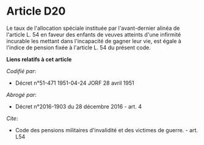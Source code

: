 # Article D20

Le taux de l'allocation spéciale instituée par l'avant-dernier alinéa de l'article L. 54 en faveur des enfants de veuves
atteints d'une infirmité incurable les mettant dans l'incapacité de gagner leur vie, est égale à l'indice de pension fixée à
l'article L. 54 du présent code.

**Liens relatifs à cet article**

_Codifié par_:

  - Décret n°51-471 1951-04-24 JORF 28 avril 1951

_Abrogé par_:

  - Décret n°2016-1903 du 28 décembre 2016 - art. 4

_Cite_:

  - Code des pensions militaires d'invalidité et des victimes de guerre. - art. L54
